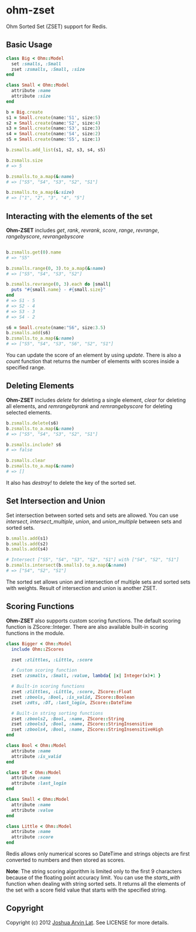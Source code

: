 # ohm-zset

Ohm Sorted Set (ZSET) support for Redis.

## Basic Usage

```ruby
class Big < Ohm::Model
  set :smalls, :Small
  zset :zsmalls, :Small, :size
end

class Small < Ohm::Model
  attribute :name 
  attribute :size
end

b = Big.create
s1 = Small.create(name:'S1', size:5)
s2 = Small.create(name:'S2', size:4)
s3 = Small.create(name:'S3', size:3)
s4 = Small.create(name:'S4', size:2)
s5 = Small.create(name:'S5', size:1)

b.zsmalls.add_list(s1, s2, s3, s4, s5)

b.zsmalls.size
# => 5

b.zsmalls.to_a.map(&:name)
# => ["S5", "S4", "S3", "S2", "S1"]

b.zsmalls.to_a.map(&:size)
# => ["1", "2", "3", "4", "5"]
```

## Interacting with the elements of the set
**Ohm-ZSET** includes *get*, *rank*, *revrank*, *score*, *range*, *revrange*, *rangebyscore*, *revrangebyscore*

```ruby

b.zsmalls.get(0).name
# => "S5"

b.zsmalls.range(0, 3).to_a.map(&:name)
# => ["S5", "S4", "S3", "S2"]

b.zsmalls.revrange(0, 3).each do |small|
  puts "#{small.name} - #{small.size}"
end
# => S1 - 5
# => S2 - 4
# => S3 - 3
# => S4 - 2

s6 = Small.create(name:"S6", size:3.5)
b.zsmalls.add(s6)
b.zsmalls.to_a.map(&:name)
# => ["S5", "S4", "S3", "S6", "S2", "S1"]
```

You can update the score of an element by using *update*. There is also a *count* function that returns the number of elements with scores inside a specified range.

## Deleting Elements
**Ohm-ZSET** includes *delete* for deleting a single element, *clear* for deleting all elements, and *remrangebyrank* and *remrangebyscore* for deleting selected elements.

```ruby
b.zsmalls.delete(s6)
b.zsmalls.to_a.map(&:name)
# => ["S5", "S4", "S3", "S2", "S1"]

b.zsmalls.include? s6
# => false

b.zsmalls.clear
b.zsmalls.to_a.map(&:name)
# => []
```

It also has *destroy!* to delete the key of the sorted set.

## Set Intersection and Union
Set intersection between sorted sets and sets are allowed. You can use *intersect*, *intersect_multiple*, *union*, and *union_multiple* between sets and sorted sets.

```ruby
b.smalls.add(s1)
b.smalls.add(s2)
b.smalls.add(s4)

# Intersect ["S5", "S4", "S3", "S2", "S1"] with ["S4", "S2", "S1"]
b.zsmalls.intersect(b.smalls).to_a.map(&:name)
# => ["S4", "S2", "S1"]
```

The sorted set allows union and intersection of multiple sets and sorted sets with weights.
Result of intersection and union is another ZSET.

## Scoring Functions
**Ohm-ZSET** also supports custom scoring functions. The default scoring function is ZScore::Integer.
There are also available built-in scoring functions in the module.

```ruby
class Bigger < Ohm::Model
  include Ohm::ZScores

  zset :zlittles, :Little, :score

  # Custom scoring function
  zset :zsmalls, :Small, :value, lambda{ |x| Integer(x)+1 }

  # Built-in scoring functions
  zset :zlittles, :Little, :score, ZScore::Float
  zset :zbools, :Bool, :is_valid, ZScore::Boolean
  zset :zdts, :DT, :last_login, ZScore::DateTime

  # Built-in string sorting functions
  zset :zbools2, :Bool, :name, ZScore::String
  zset :zbools3, :Bool, :name, ZScore::StringInsensitive
  zset :zbools4, :Bool, :name, ZScore::StringInsensitiveHigh
end

class Bool < Ohm::Model
  attribute :name
  attribute :is_valid
end

class DT < Ohm::Model
  attribute :name
  attribute :last_login
end

class Small < Ohm::Model
  attribute :name 
  attribute :value
end

class Little < Ohm::Model
  attribute :name
  attribute :score
end

```

Redis allows only numerical scores so DateTime and strings objects are first converted to numbers and then stored as scores.

**Note**: The string scoring algorithm is limited only to the first 9 characters because of the floating point accuracy limit.
You can use the *starts_with* function when dealing with string sorted sets. It returns all the elements of the set with a score field value that starts with the specified string.

## Copyright
Copyright (c) 2012 [Joshua Arvin Lat](http://www.joshualat.com). See LICENSE for more details.
